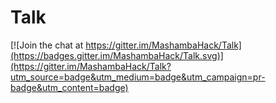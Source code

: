 # Talk

[![Join the chat at https://gitter.im/MashambaHack/Talk](https://badges.gitter.im/MashambaHack/Talk.svg)](https://gitter.im/MashambaHack/Talk?utm_source=badge&utm_medium=badge&utm_campaign=pr-badge&utm_content=badge)

